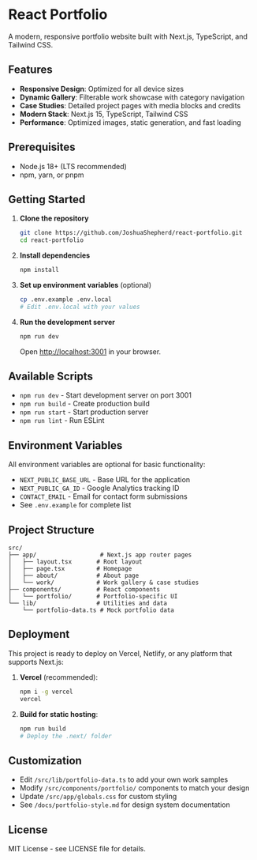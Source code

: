 # React Portfolio

A modern, responsive portfolio website built with Next.js, TypeScript, and Tailwind CSS.

## Features

- **Responsive Design**: Optimized for all device sizes
- **Dynamic Gallery**: Filterable work showcase with category navigation
- **Case Studies**: Detailed project pages with media blocks and credits
- **Modern Stack**: Next.js 15, TypeScript, Tailwind CSS
- **Performance**: Optimized images, static generation, and fast loading

## Prerequisites

- Node.js 18+ (LTS recommended)
- npm, yarn, or pnpm

## Getting Started

1. **Clone the repository**
   ```bash
   git clone https://github.com/JoshuaShepherd/react-portfolio.git
   cd react-portfolio
   ```

2. **Install dependencies**
   ```bash
   npm install
   ```

3. **Set up environment variables** (optional)
   ```bash
   cp .env.example .env.local
   # Edit .env.local with your values
   ```

4. **Run the development server**
   ```bash
   npm run dev
   ```

   Open [http://localhost:3001](http://localhost:3001) in your browser.

## Available Scripts

- `npm run dev` - Start development server on port 3001
- `npm run build` - Create production build
- `npm run start` - Start production server
- `npm run lint` - Run ESLint

## Environment Variables

All environment variables are optional for basic functionality:

- `NEXT_PUBLIC_BASE_URL` - Base URL for the application
- `NEXT_PUBLIC_GA_ID` - Google Analytics tracking ID
- `CONTACT_EMAIL` - Email for contact form submissions
- See `.env.example` for complete list

## Project Structure

```
src/
├── app/                  # Next.js app router pages
│   ├── layout.tsx       # Root layout
│   ├── page.tsx         # Homepage
│   ├── about/           # About page
│   └── work/            # Work gallery & case studies
├── components/          # React components
│   └── portfolio/       # Portfolio-specific UI
└── lib/                 # Utilities and data
    └── portfolio-data.ts # Mock portfolio data
```

## Deployment

This project is ready to deploy on Vercel, Netlify, or any platform that supports Next.js:

1. **Vercel** (recommended):
   ```bash
   npm i -g vercel
   vercel
   ```

2. **Build for static hosting**:
   ```bash
   npm run build
   # Deploy the .next/ folder
   ```

## Customization

- Edit `/src/lib/portfolio-data.ts` to add your own work samples
- Modify `/src/components/portfolio/` components to match your design
- Update `/src/app/globals.css` for custom styling
- See `/docs/portfolio-style.md` for design system documentation

## License

MIT License - see LICENSE file for details.

